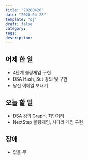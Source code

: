 ```yaml
---
title: "20200428"
date: "2020-04-28"
template: "dj"
draft: false
category:
tags:
description:
---
```


## 어제 한 일

* 4단계 볼링게임 구현
* DSA Hash, Set 강의 및 구현
* 답신 이메일 보내기

## 오늘 할 일

* DSA 강의 Graph, 최단거리
* NextStep 볼링게임, 사다리 게임 구현

## 장애

* 없을 무
